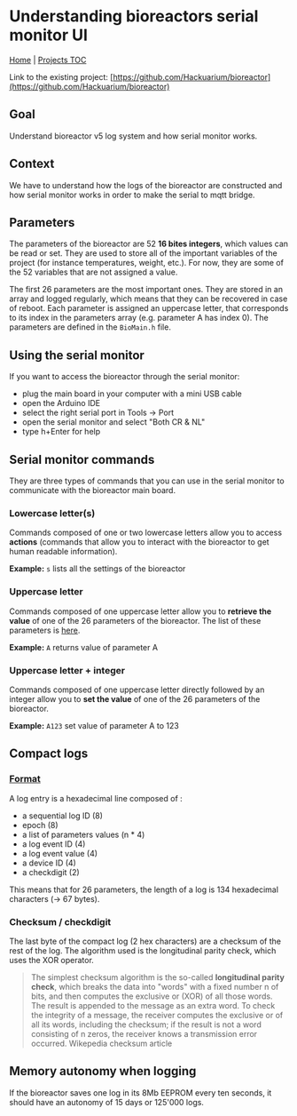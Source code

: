 # Understanding bioreactors serial monitor UI

[Home](../../README.md) | [Projects TOC](../projects.md)

Link to the existing project: [https://github.com/Hackuarium/bioreactor](https://github.com/Hackuarium/bioreactor)

## Goal

Understand bioreactor v5 log system and how serial monitor works.

## Context

We have to understand how the logs of the bioreactor are constructed and how serial monitor works in order to make the serial to mqtt bridge.

## Parameters

The parameters of the bioreactor are 52 **16 bites integers**, which values can be read or set. They are used to store all of the important variables of the project (for instance temperatures, weight, etc.). For now, they are some of the 52 variables that are not assigned a value.

The first 26 parameters are the most important ones. They are stored in an array and logged regularly, which means that they can be recovered in case of reboot. Each parameter is assigned an uppercase letter, that corresponds to its index in the parameters array (e.g. parameter A has index 0). The parameters are defined in the `BioMain.h` file.

## Using the serial monitor

If you want to access the bioreactor through the serial monitor:

- plug the main board in your computer with a mini USB cable
- open the Arduino IDE
- select the right serial port in Tools -> Port
- open the serial monitor and select "Both CR & NL"
- type h+Enter for help

## Serial monitor commands

They are three types of commands that you can use in the serial monitor to communicate with the bioreactor main board.

### Lowercase letter(s)

Commands composed of one or two lowercase letters allow you to access **actions** (commands that allow you to interact with the bioreactor to get human readable information).

**Example:** `s` lists all the settings of the bioreactor

### Uppercase letter

Commands composed of one uppercase letter allow you to **retrieve the value** of one of the 26 parameters of the bioreactor. The list of these parameters is [here](https://github.com/Hackuarium/bioreactor/blob/master/docs/arduino/parameters.md).

**Example:** `A` returns value of parameter A

### Uppercase letter + integer

Commands composed of one uppercase letter directly followed by an integer allow you to **set the value** of one of the 26 parameters of the bioreactor.

**Example:** `A123` set value of parameter A to 123

## Compact logs

### [Format](https://hackuarium.github.io/legoino-util/)

A log entry is a hexadecimal line composed of :

- a sequential log ID (8)
- epoch (8)
- a list of parameters values (n \* 4)
- a log event ID (4)
- a log event value (4)
- a device ID (4)
- a checkdigit (2)

This means that for 26 parameters, the length of a log is 134 hexadecimal characters (-> 67 bytes).

### Checksum / checkdigit

The last byte of the compact log (2 hex characters) are a checksum of the rest of the log. The algorithm used is the longitudinal parity check, which uses the XOR operator.

> The simplest checksum algorithm is the so-called **longitudinal parity check**, which breaks the data into "words" with a fixed number n of bits, and then computes the exclusive or (XOR) of all those words. The result is appended to the message as an extra word. To check the integrity of a message, the receiver computes the exclusive or of all its words, including the checksum; if the result is not a word consisting of n zeros, the receiver knows a transmission error occurred.
> Wikepedia checksum article

## Memory autonomy when logging

If the bioreactor saves one log in its 8Mb EEPROM every ten seconds, it should have an autonomy of 15 days or 125'000 logs.

